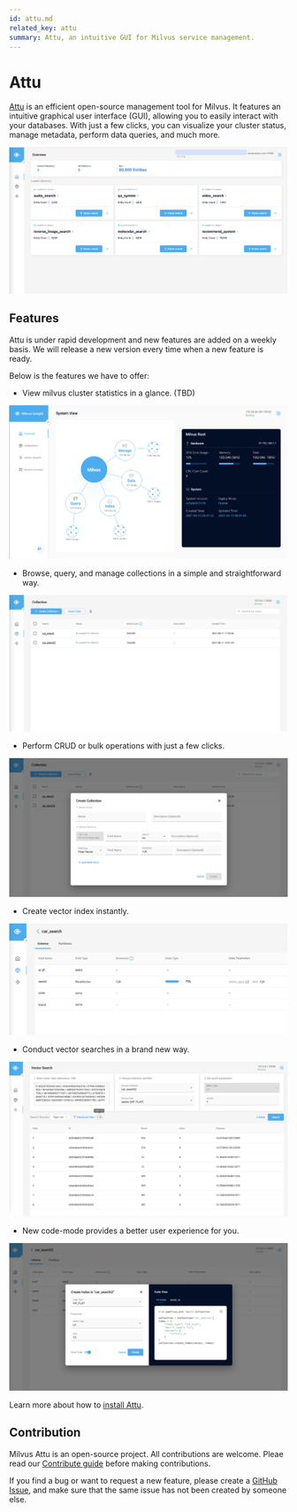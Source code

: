 ```yaml
---
id: attu.md
related_key: attu
summary: Attu, an intuitive GUI for Milvus service management.
---
```


# Attu

[Attu](https://github.com/milvus-io/milvus-attu) is an efficient open-source management tool for Milvus. It features an intuitive graphical user interface (GUI), allowing you to easily interact with your databases. With just a few clicks, you can visualize your cluster status, manage metadata, perform data queries, and much more.

![Attu_overview](../../../../assets/insight_overview.png)

## Features

Attu is under rapid development and new features are added on a weekly basis. We will release a new version every time when a new feature is ready.

Below is the features we have to offer:

- View milvus cluster statistics in a glance. (TBD)

![view_cluster_statistics](../../../../assets/view_cluster_statistics.png)

- Browse, query, and manage collections in a simple and straightforward way.

![manage_collections](../../../../assets/manage_collections.png)

- Perform CRUD or bulk operations with just a few clicks.

![attu_operations](../../../../assets/insight_operations.png)

- Create vector index instantly.

![attu_create_index](../../../../assets/insight_create_index.png)

- Conduct vector searches in a brand new way.

![attu_conduct_search](../../../../assets/insight_conduct_search.png)

- New code-mode provides a better user experience for you.

![code_mode](../../../../assets/code_mode.png)

Learn more about how to [install Attu](attu_install-docker.md).

## Contribution

Milvus Attu is an open-source project. All contributions are welcome. Pleae read our [Contribute guide](https://github.com/zilliztech/attu) before making contributions.

If you find a bug or want to request a new feature, please create a [GitHub Issue](https://github.com/zilliztech/attu), and make sure that the same issue has not been created by someone else.

